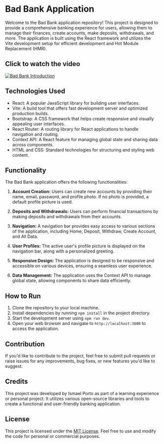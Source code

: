 # Bad Bank Application

Welcome to the Bad Bank application repository! This project is designed to provide a comprehensive banking experience for users, allowing them to manage their finances, create accounts, make deposits, withdrawals, and more. The application is built using the React framework and utilizes the Vite development setup for efficient development and Hot Module Replacement (HMR). 
<!-- Embed the YouTube video -->
## Click to watch the video
[![Bad Bank Introduction](https://img.youtube.com/vi/gqJgwwsxc4U/0.jpg)](https://www.youtube.com/watch?v=yuZo2GxhzM0)

## Technologies Used

- React: A popular JavaScript library for building user interfaces.
- Vite: A build tool that offers fast development server and optimized production builds.
- Bootstrap: A CSS framework that helps create responsive and visually appealing user interfaces.
- React Router: A routing library for React applications to handle navigation and routing.
- Context API: A React feature for managing global state and sharing data across components.
- HTML and CSS: Standard technologies for structuring and styling web content.

## Functionality

The Bad Bank application offers the following functionalities:

1. **Account Creation:** Users can create new accounts by providing their name, email, password, and profile photo. If no photo is provided, a default profile picture is used.

2. **Deposits and Withdrawals:** Users can perform financial transactions by making deposits and withdrawals from their accounts.

3. **Navigation:** A navigation bar provides easy access to various sections of the application, including Home, Deposit, Withdraw, Create Account, and All Data.

4. **User Profiles:** The active user's profile picture is displayed on the navigation bar, along with a personalized greeting.

5. **Responsive Design:** The application is designed to be responsive and accessible on various devices, ensuring a seamless user experience.

6. **Data Management:** The application uses the Context API to manage global state, allowing components to share data efficiently.

## How to Run

1. Clone the repository to your local machine.
2. Install dependencies by running `npm install` in the project directory.
3. Start the development server using `npm run dev`.
4. Open your web browser and navigate to `http://localhost:3000` to access the application.

## Contribution

If you'd like to contribute to the project, feel free to submit pull requests or raise issues for any improvements, bug fixes, or new features you'd like to suggest.

## Credits

This project was developed by Ismael Porto as part of a learning experience or personal project. It utilizes various open-source libraries and tools to create a functional and user-friendly banking application.

## License

This project is licensed under the [MIT License](LICENSE). Feel free to use and modify the code for personal or commercial purposes.
